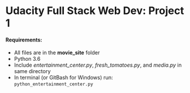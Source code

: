 # Udacity Full Stack Web Dev: Project 1

#### Requirements:

* All files are in the **movie_site** folder
* Python 3.6
* Include *entertainment_center.py*, _fresh_tomatoes.py_, and _media.py_ in same directory
* In terminal (or GitBash for Windows) run: `python_entertainment_center.py`
